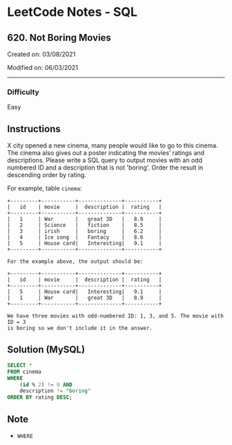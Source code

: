 # LeetCode Notes - SQL

## 620. Not Boring Movies

Created on: 03/08/2021

Modified on: 06/03/2021

---

### Difficulty

Easy

## Instructions

X city opened a new cinema, many people would like to go to this cinema. The 
cinema also gives out a poster indicating the movies’ ratings and descriptions.
Please write a SQL query to output movies with an odd numbered ID and a 
description that is not 'boring'. Order the result in descending order by 
rating.

For example, table `cinema`:

```
+---------+-----------+--------------+-----------+
|   id    | movie     |  description |  rating   |
+---------+-----------+--------------+-----------+
|   1     | War       |   great 3D   |   8.9     |
|   2     | Science   |   fiction    |   8.5     |
|   3     | irish     |   boring     |   6.2     |
|   4     | Ice song  |   Fantacy    |   8.6     |
|   5     | House card|   Interesting|   9.1     |
+---------+-----------+--------------+-----------+

For the example above, the output should be:

+---------+-----------+--------------+-----------+
|   id    | movie     |  description |  rating   |
+---------+-----------+--------------+-----------+
|   5     | House card|   Interesting|   9.1     |
|   1     | War       |   great 3D   |   8.9     |
+---------+-----------+--------------+-----------+

We have three movies with odd-numbered ID: 1, 3, and 5. The movie with ID = 3 
is boring so we don't include it in the answer.
```

## Solution (MySQL)

``` sql
SELECT *
FROM cinema
WHERE
    (id % 2) != 0 AND
    description != "boring"
ORDER BY rating DESC;
```

## Note

- `WHERE`